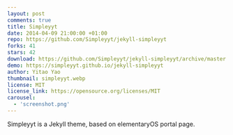 ```yaml
---
layout: post
comments: true
title: Simpleyyt
date: 2014-04-09 21:00:00 +01:00
repo: https://github.com/Simpleyyt/jekyll-simpleyyt
forks: 41
stars: 42
download: https://github.com/Simpleyyt/jekyll-simpleyyt/archive/master.zip
demo: https://simpleyyt.github.io/jekyll-simpleyyt
author: Yitao Yao
thumbnail: simpleyyt.webp
license: MIT
license_link: https://opensource.org/licenses/MIT
carousel:
  - 'screenshot.png'
---
```


Simpleyyt is a Jekyll theme, based on elementaryOS portal page.
